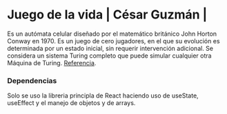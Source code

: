 # Juego de la vida | César Guzmán |

Es un autómata celular diseñado por el matemático británico John Horton Conway en 1970. Es un juego de cero jugadores, en el que su evolución es determinada por un estado inicial, sin requerir intervención adicional. Se considera un sistema Turing completo que puede simular cualquier otra Máquina de Turing.
[Referencia](https://es.wikipedia.org/wiki/Juego_de_la_vida).

### Dependencias
Solo se uso la libreria principla de React haciendo uso de useState, useEffect y el manejo de objetos y de arrays.

